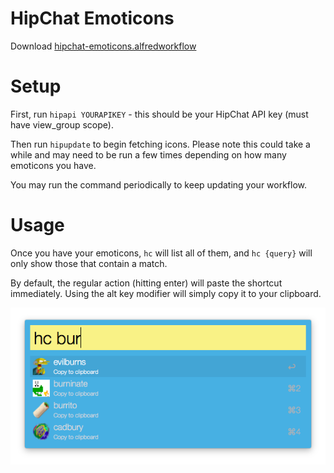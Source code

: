 # HipChat Emoticons

Download [hipchat-emoticons.alfredworkflow](https://github.com/trepmal/HipChat-Emoticons/blob/master/hipchat-emoticons.alfredworkflow?raw=true)

# Setup

First, run `hipapi YOURAPIKEY` - this should be your HipChat API key (must have view_group scope).

Then run `hipupdate` to begin fetching icons. Please note this could take a while and may need to be run a few times depending on how many emoticons you have.

You may run the command periodically to keep updating your workflow.

# Usage
Once you have your emoticons, `hc` will list all of them, and `hc {query}` will only show those that contain a match.

By default, the regular action (hitting enter) will paste the shortcut immediately. Using the alt key modifier will simply copy it to your clipboard.

![screenshot](screenshot.png)